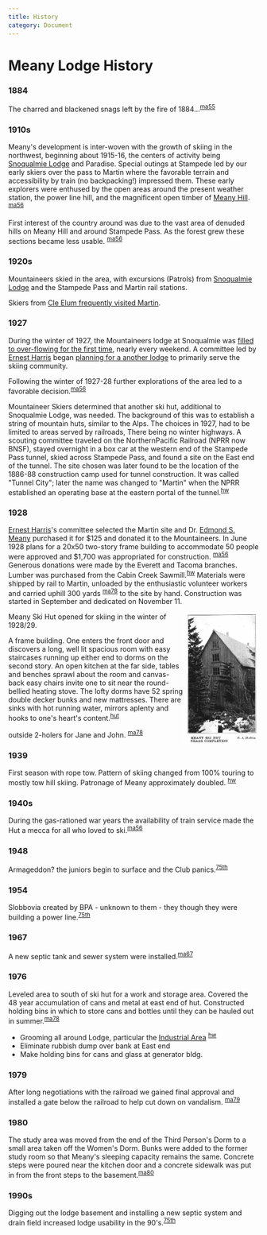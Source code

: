 ```yaml
---
title: History
category: Document
---
```

# Meany Lodge History
### 1884

The charred and blackened snags left by the fire of 1884...<sup>[ma55][]</sup>

### 1910s

Meany's development is inter-woven with the growth of skiing in the northwest, beginning about 1915-16, the centers of activity being [Snoqualmie Lodge](Snoqualmie-Lodge) and Paradise. Special outings at Stampede led by our early skiers over the pass to Martin where the favorable terrain and accessibility by train (no backpacking!) impressed them. These early explorers were enthused by the open areas around the present weather station, the power line hill, and the magnificent open timber of [Meany Hill](Meany-Hill). <sup>[ma56][]</sup>

First interest of the country around was due to the vast area of denuded hills on Meany Hill and around Stampede Pass. As the forest grew these sections became less usable. <sup>[ma56][]</sup>

### 1920s

Mountaineers skied in the area, with excursions (Patrols) from [Snoqualmie Lodge](Snoqualmie-Lodge) and the Stampede Pass and Martin rail stations.

Skiers from [Cle Elum frequently visited Martin](https://www.historylink.org/File/10615).

### 1927

During the winter of 1927, the Mountaineers lodge at Snoqualmie was [filled to over-flowing for the first time](The-Development-of-Skiing-in-the-Mountaineers), nearly every weekend. A committee led by [Ernest Harris](Ernest-Harris) began [planning for a another lodge][hut] to primarily serve the skiing community.

Following the winter of 1927-28 further explorations of the area led to a favorable decision.<sup>[ma56][]</sup>

Mountaineer Skiers determined that another ski hut, additional to Snoqualmie Lodge, was needed. The background of this was to establish a string of mountain huts, similar to the Alps. The choices in 1927, had to be limited to areas served by railroads, There being no winter highways. A scouting committee traveled on the NorthernPacific Railroad (NPRR now BNSF), stayed overnight in a box car at the western end of the Stampede Pass tunnel, skied across Stampede Pass, and found a site on the East end of the tunnel. The site chosen was later found to be the location of the 1886-88 construction camp used for tunnel construction. It was called "Tunnel City"; later the name was changed to "Martin" when the NPRR established an operating base at the eastern portal of the tunnel.<sup>[hw][]</sup>

### 1928

[Ernest Harris](Ernest-Harris)'s committee selected the Martin site and Dr. [Edmond S. Meany](Edmond-S.-Meany) purchased it for $125 and donated it to the Mountaineers. In June 1928 plans for a 20x50 two-story frame building to accommodate 50 people were approved and $1,700 was appropriated for construction. <sup>[ma56][]</sup> Generous donations were made by the Everett and Tacoma branches. Lumber was purchased from the Cabin Creek Sawmill.<sup>[hw][]</sup> Materials were shipped by rail to Martin, unloaded by the enthusiastic volunteer workers and carried uphill 300 yards <sup>[ma78][]</sup> to the site by hand. Construction was started in September and dedicated on November 11.

<img src="img/1928-Meany-Ski-Hut.png" style="width: 30%;" alt="Meany Lodge construction photo" align="right">

Meany Ski Hut opened for skiing in the winter of 1928/29.

A frame building. One enters the front door and discovers a long, well lit spacious room with easy staircases running up either end to dorms on the second story. An open kitchen at the far side, tables and benches sprawl about the room and canvas-back easy chairs invite one to sit near the round-bellied heating stove. The lofty dorms have 52 spring double decker bunks and new mattresses. There are sinks with hot running water, mirrors aplenty and hooks to one's heart's content.<sup>[hut][]</sup>

outside 2-holers for Jane and John. <sup>[ma78][]</sup>

### 1939

First season with rope tow. Pattern of skiing changed from 100% touring to mostly tow hill skiing. Patronage of Meany approximately doubled. <sup>[hw][]</sup>

### 1940s

During the gas-rationed war years the availability of train service made the Hut a mecca for all who loved to ski.<sup>[ma56][]</sup>

### 1948

Armageddon? the juniors begin to surface and the Club panics.<sup>[75th][]</sup>

### 1954

Slobbovia created by BPA - unknown to them - they though they were building a power line.<sup>[75th][]</sup>

### 1967

A new septic tank and sewer system were installed.<sup>[ma67][]</sup>

### 1976

Leveled area to south of ski hut for a work and storage area. Covered the 48 year accumulation of cans and metal at east end of hut. Constructed holding bins in which to store cans and bottles until they can be hauled out in summer.<sup>[ma78][]</sup>

- Grooming all around Lodge, particular the [Industrial Area](Industrial-Park) <sup>[hw][]</sup>
- Eliminate rubbish dump over bank at East end
- Make holding bins for cans and glass at generator bldg.

### 1979

After long negotiations with the railroad we gained final approval and installed a gate below the railroad to help cut down on vandalism. <sup>[ma79][]</sup>

### 1980

The study area was moved from the end of the Third Person's Dorm to a small area taken off the Women's Dorm. Bunks were added to the former study room so that Meany's sleeping capacity remains the same. Concrete steps were poured near the kitchen door and a concrete sidewalk was put in from the front steps to the basement.<sup>[ma80][]</sup>

### 1990s

Digging out the lodge basement and installing a new septic system and drain field increased lodge usability in the 90's.<sup>[75th][]</sup>

[75th]: Anniversary#75th
[hut]: Skiing-and-the-Ski-Hut
[hw]: History-Walt "Meany History, by Walt Little"
[ma55]: Mountaineer-Annual#1955
[ma56]: Mountaineer-Annual#1956
[ma67]: Mountaineer-Annual#1967
[ma78]: Mountaineer-Annual#1978
[ma79]: Mountaineer-Annual#1979
[ma80]: Mountaineer-Annual#1980
